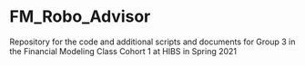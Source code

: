# FM_Robo_Advisor
Repository for the code and additional scripts and documents for Group 3 in the Financial Modeling Class Cohort 1 at HIBS in Spring 2021
